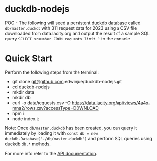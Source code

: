 # duckdb-nodejs

POC - The following will seed a persistent duckdb database called `db/master.duckdb` with 311 request data for 2023 using a CSV file downloaded from data.lacity.org and output the result of a sample SQL query `SELECT srnumber FROM requests limit 1` to the console. 

# Quick Start
Perform the following steps from the terminal:
* git clone git@github.com:edwinjue/duckdb-nodejs.git
* cd duckdb-nodejs
* mkdir data
* mkdir db
* curl -o data/requests.csv -O https://data.lacity.org/api/views/4a4x-mna2/rows.csv?accessType=DOWNLOAD
* npm i
* node index.js

Note: Once `db/master.duckdb` has been created, you can query it immediately by loading it with `const db = new duckdb.Database('./db/master.duckdb')` and perform SQL queries using duckdb `db.*` methods. 

For more info refer to the [API documentation](https://duckdb.org/docs/api/nodejs/overview.html).
